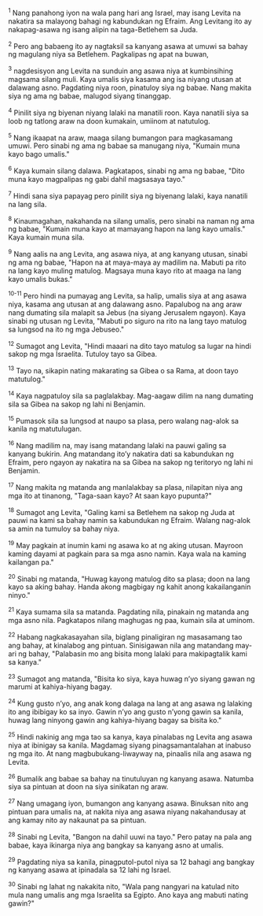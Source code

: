 <sup>1</sup>
Nang panahong iyon na wala pang hari ang Israel, may isang Levita na nakatira sa malayong bahagi ng kabundukan ng Efraim. Ang Levitang ito ay nakapag-asawa ng isang alipin na taga-Betlehem sa Juda. 

<sup>2</sup>
Pero ang babaeng ito ay nagtaksil sa kanyang asawa at umuwi sa bahay ng magulang niya sa Betlehem. Pagkalipas ng apat na buwan, 

<sup>3</sup>
nagdesisyon ang Levita na sunduin ang asawa niya at kumbinsihing magsama silang muli. Kaya umalis siya kasama ang isa niyang utusan at dalawang asno. Pagdating niya roon, pinatuloy siya ng babae. Nang makita siya ng ama ng babae, malugod siyang tinanggap. 

<sup>4</sup>
Pinilit siya ng biyenan niyang lalaki na manatili roon. Kaya nanatili siya sa loob ng tatlong araw na doon kumakain, umiinom at natutulog. 

<sup>5</sup>
Nang ikaapat na araw, maaga silang bumangon para magkasamang umuwi. Pero sinabi ng ama ng babae sa manugang niya, "Kumain muna kayo bago umalis." 

<sup>6</sup>
Kaya kumain silang dalawa. Pagkatapos, sinabi ng ama ng babae, "Dito muna kayo magpalipas ng gabi dahil magsasaya tayo." 

<sup>7</sup>
Hindi sana siya papayag pero pinilit siya ng biyenang lalaki, kaya nanatili na lang sila. 

<sup>8</sup>
Kinaumagahan, nakahanda na silang umalis, pero sinabi na naman ng ama ng babae, "Kumain muna kayo at mamayang hapon na lang kayo umalis." Kaya kumain muna sila. 

<sup>9</sup>
Nang aalis na ang Levita, ang asawa niya, at ang kanyang utusan, sinabi ng ama ng babae, "Hapon na at maya-maya ay madilim na. Mabuti pa rito na lang kayo muling matulog. Magsaya muna kayo rito at maaga na lang kayo umalis bukas."

<sup>10-11</sup>
Pero hindi na pumayag ang Levita, sa halip, umalis siya at ang asawa niya, kasama ang utusan at ang dalawang asno. Papalubog na ang araw nang dumating sila malapit sa Jebus (na siyang Jerusalem ngayon). Kaya sinabi ng utusan ng Levita, "Mabuti po siguro na rito na lang tayo matulog sa lungsod na ito ng mga Jebuseo." 

<sup>12</sup>
Sumagot ang Levita, "Hindi maaari na dito tayo matulog sa lugar na hindi sakop ng mga Israelita. Tutuloy tayo sa Gibea. 

<sup>13</sup>
Tayo na, sikapin nating makarating sa Gibea o sa Rama, at doon tayo matutulog." 

<sup>14</sup>
Kaya nagpatuloy sila sa paglalakbay. Mag-aagaw dilim na nang dumating sila sa Gibea na sakop ng lahi ni Benjamin. 

<sup>15</sup>
Pumasok sila sa lungsod at naupo sa plasa, pero walang nag-alok sa kanila ng matutulugan. 

<sup>16</sup>
Nang madilim na, may isang matandang lalaki na pauwi galing sa kanyang bukirin. Ang matandang itoʼy nakatira dati sa kabundukan ng Efraim, pero ngayon ay nakatira na sa Gibea na sakop ng teritoryo ng lahi ni Benjamin. 

<sup>17</sup>
Nang makita ng matanda ang manlalakbay sa plasa, nilapitan niya ang mga ito at tinanong, "Taga-saan kayo? At saan kayo pupunta?" 

<sup>18</sup>
Sumagot ang Levita, "Galing kami sa Betlehem na sakop ng Juda at pauwi na kami sa bahay namin sa kabundukan ng Efraim. Walang nag-alok sa amin na tumuloy sa bahay niya. 

<sup>19</sup>
May pagkain at inumin kami ng asawa ko at ng aking utusan. Mayroon kaming dayami at pagkain para sa mga asno namin. Kaya wala na kaming kailangan pa." 

<sup>20</sup>
Sinabi ng matanda, "Huwag kayong matulog dito sa plasa; doon na lang kayo sa aking bahay. Handa akong magbigay ng kahit anong kakailanganin ninyo." 

<sup>21</sup>
Kaya sumama sila sa matanda. Pagdating nila, pinakain ng matanda ang mga asno nila. Pagkatapos nilang maghugas ng paa, kumain sila at uminom. 

<sup>22</sup>
Habang nagkakasayahan sila, biglang pinaligiran ng masasamang tao ang bahay, at kinalabog ang pintuan. Sinisigawan nila ang matandang may-ari ng bahay, "Palabasin mo ang bisita mong lalaki para makipagtalik kami sa kanya." 

<sup>23</sup>
Sumagot ang matanda, "Bisita ko siya, kaya huwag nʼyo siyang gawan ng marumi at kahiya-hiyang bagay. 

<sup>24</sup>
Kung gusto nʼyo, ang anak kong dalaga na lang at ang asawa ng lalaking ito ang ibibigay ko sa inyo. Gawin nʼyo ang gusto nʼyong gawin sa kanila, huwag lang ninyong gawin ang kahiya-hiyang bagay sa bisita ko." 

<sup>25</sup>
Hindi nakinig ang mga tao sa kanya, kaya pinalabas ng Levita ang asawa niya at ibinigay sa kanila. Magdamag siyang pinagsamantalahan at inabuso ng mga ito. At nang magbubukang-liwayway na, pinaalis nila ang asawa ng Levita. 

<sup>26</sup>
Bumalik ang babae sa bahay na tinutuluyan ng kanyang asawa. Natumba siya sa pintuan at doon na siya sinikatan ng araw. 

<sup>27</sup>
Nang umagang iyon, bumangon ang kanyang asawa. Binuksan nito ang pintuan para umalis na, at nakita niya ang asawa niyang nakahandusay at ang kamay nito ay nakaunat pa sa pintuan. 

<sup>28</sup>
Sinabi ng Levita, "Bangon na dahil uuwi na tayo." Pero patay na pala ang babae, kaya ikinarga niya ang bangkay sa kanyang asno at umalis. 

<sup>29</sup>
Pagdating niya sa kanila, pinagputol-putol niya sa 12 bahagi ang bangkay ng kanyang asawa at ipinadala sa 12 lahi ng Israel. 

<sup>30</sup>
Sinabi ng lahat ng nakakita nito, "Wala pang nangyari na katulad nito mula nang umalis ang mga Israelita sa Egipto. Ano kaya ang mabuti nating gawin?"
